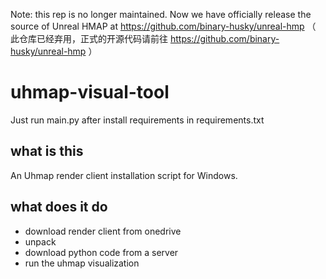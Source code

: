 ﻿
 Note: this rep is no longer maintained. Now we have officially release the source of Unreal HMAP at https://github.com/binary-husky/unreal-hmp
 （    此仓库已经弃用，正式的开源代码请前往 https://github.com/binary-husky/unreal-hmp    ）
 
 # uhmap-visual-tool
Just run main.py after install requirements in requirements.txt

## what is this
An Uhmap render client installation script for Windows.

## what does it do
- download render client from onedrive
- unpack
- download python code from a server
- run the uhmap visualization
